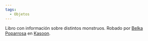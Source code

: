 ```yaml
---
tags:
  - Objetos
---
```

Libro con información sobre distintos monstruos. Robado por [Belka Poparrosa](../Personajes/Personajes%20Jugables/Belka%20Poparrosa.md) en [Kasoon](../Ciudades/Kasoon.md).